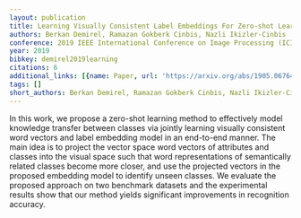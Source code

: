 ```yaml
---
layout: publication
title: Learning Visually Consistent Label Embeddings For Zero-shot Learning
authors: Berkan Demirel, Ramazan Gokberk Cinbis, Nazli Ikizler-Cinbis
conference: 2019 IEEE International Conference on Image Processing (ICIP)
year: 2019
bibkey: demirel2019learning
citations: 6
additional_links: [{name: Paper, url: 'https://arxiv.org/abs/1905.06764'}]
tags: []
short_authors: Berkan Demirel, Ramazan Gokberk Cinbis, Nazli Ikizler-Cinbis
---
```

In this work, we propose a zero-shot learning method to effectively model
knowledge transfer between classes via jointly learning visually consistent
word vectors and label embedding model in an end-to-end manner. The main idea
is to project the vector space word vectors of attributes and classes into the
visual space such that word representations of semantically related classes
become more closer, and use the projected vectors in the proposed embedding
model to identify unseen classes. We evaluate the proposed approach on two
benchmark datasets and the experimental results show that our method yields
significant improvements in recognition accuracy.